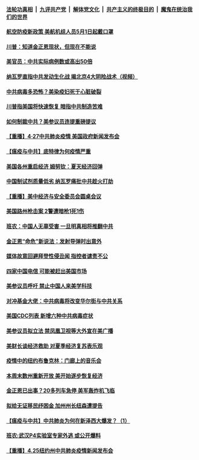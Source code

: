####  [法轮功真相](../../../../basic/blob/master/README.md?t=04281231) &nbsp;|&nbsp; [九评共产党](../../../../9ping.md/blob/master/README.md?t=04281231) &nbsp;|&nbsp; [解体党文化](../../../../jtdwh.md/blob/master/README.md?t=04281231)  &nbsp;|&nbsp; [共产主义的终极目的](../../../../gczydzjmd.md/blob/master/README.md?t=04281231) &nbsp;|&nbsp; [魔鬼在统治我们的世界](../../../../mgztzwmdsj.md/blob/master/README.md?t=04281231) 

#### [航空防疫新政策 美航机组人员5月1日起戴口罩](../pages/prog203/a102833523.md?t=04281231) 

#### [川普：知道金正恩现状，但现在不能说](../pages/prog203/a102833441.md?t=04281231) 

#### [美官员：中共实际病例数或高出50倍](../pages/prog203/a102833367.md?t=04281231) 

#### [纳瓦罗直指中共发动生化战 揭北京4大阴险战术（视频）](../pages/prog203/a102833320.md?t=04281231) 

#### [中共病毒多恐怖？美染疫妇死于心脏破裂](../pages/prog203/a102833321.md?t=04281231) 

#### [川普指美国将快速恢复 暗指中共制造苦难](../pages/prog203/a102833337.md?t=04281231) 

#### [如何制裁中共？美参议员连提重磅提议](../pages/prog203/a102833281.md?t=04281231) 

#### [【重播】4·27中共肺炎疫情 美国政府新闻发布会](../pages/prog203/a102832763.md?t=04281231) 

#### [【瘟疫与中共】底特律为何疫情严重](../pages/prog203/a102833198.md?t=04281231) 

#### [美国各州重启经济 姆努钦：夏天经济回弹](../pages/prog203/a102833169.md?t=04281231) 

#### [中国制试剂质量低劣 纳瓦罗痛批中共趁火打劫](../pages/prog203/a102833131.md?t=04281231) 

#### [【重播】美中经济与安全委员会圆桌会议](../pages/prog203/a102832651.md?t=04281231) 

#### [美国路州枪击案 2警遭暗枪1死1伤](../pages/prog203/a102832918.md?t=04281231) 

#### [班农：中国人无辜受害 一旦明真相将推翻中共](../pages/prog203/a102832877.md?t=04281231) 

#### [金正恩“命危”新说法：发射导弹时出意外](../pages/prog203/a102832701.md?t=04281231) 

#### [媒体故意回避拜登性侵丑闻 指控者谴责不公](../pages/prog203/a102832688.md?t=04281231) 

#### [四家中国电信 可能被赶出美国市场](../pages/prog203/a102832658.md?t=04281231) 

#### [美参议员呼吁 禁止中国人来美学科技](../pages/prog203/a102832593.md?t=04281231) 

#### [对冲基金大佬：中共病毒将改变华尔街与中共关系](../pages/prog203/a102832530.md?t=04281231) 

#### [美国CDC列表 新增六种中共病毒症状](../pages/prog203/a102832525.md?t=04281231) 

#### [美参议员拟立法 禁凤凰卫视等大外宣在美广播](../pages/prog203/a102832419.md?t=04281231) 

#### [美财长谈经济救助 对夏季经济复苏表乐观](../pages/prog203/a102832415.md?t=04281231) 

#### [疫情中的纽约布鲁克林：门廊上的音乐会](../pages/prog203/a102832403.md?t=04281231) 

#### [本周末数州重新开放 美开始逐步恢复经济](../pages/prog203/a102832084.md?t=04281231) 

#### [金正恩已出事？20多列车急停 美军轰炸机飞临](../pages/prog203/a102832095.md?t=04281231) 

#### [拟给无证移民纾困金 加州州长纽森遭提告](../pages/prog203/a102831847.md?t=04281231) 

#### [【瘟疫与中共】中共肺炎为何在新泽西大爆发？（1）](../pages/prog203/a102831815.md?t=04281231) 

#### [班农:武汉P4实验室专家外逃 或公开爆料](../pages/prog203/a102831775.md?t=04281231) 

#### [【重播】4.25纽约州中共肺炎疫情新闻发布会](../pages/prog203/a102829884.md?t=04281231) 

